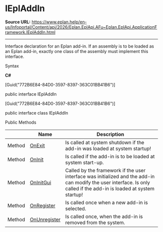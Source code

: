 # IEplAddIn

**Source URL:** https://www.eplan.help/en-us/Infoportal/Content/api/2026/Eplan.EplApi.AFu~Eplan.EplApi.ApplicationFramework.IEplAddIn.html

---

Interface declaration for an Eplan add-in. If an assembly is to be loaded as an Eplan add-in, exactly one class of the assembly must implement this interface.

Syntax

**C#**



[Guid("772B6E84-84D0-3597-8397-363C01BB41B6")]

public interface IEplAddIn

[Guid("772B6E84-84D0-3597-8397-363C01BB41B6")]

public interface class IEplAddIn

Public Methods

|  | Name | Description |
| --- | --- | --- |
| Method | [OnExit](Eplan.EplApi.AFu~Eplan.EplApi.ApplicationFramework.IEplAddIn~OnExit.html) | Is called at system shutdown if the add-in was loaded at system startup! |
| Method | [OnInit](Eplan.EplApi.AFu~Eplan.EplApi.ApplicationFramework.IEplAddIn~OnInit.html) | Is called if the add-in is to be loaded at system start-up. |
| Method | [OnInitGui](Eplan.EplApi.AFu~Eplan.EplApi.ApplicationFramework.IEplAddIn~OnInitGui.html) | Called by the framework if the user interface was initialized and the add-in can modify the user interface. Is only called if the add-in is loaded at system startup! |
| Method | [OnRegister](Eplan.EplApi.AFu~Eplan.EplApi.ApplicationFramework.IEplAddIn~OnRegister.html) | Is called once when a new add-in is selected. |
| Method | [OnUnregister](Eplan.EplApi.AFu~Eplan.EplApi.ApplicationFramework.IEplAddIn~OnUnregister.html) | Is called once, when the add-in is removed from the system. |


